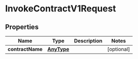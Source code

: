 
# InvokeContractV1Request

## Properties
Name | Type | Description | Notes
------------ | ------------- | ------------- | -------------
**contractName** | [**AnyType**](.md) |  |  [optional]



